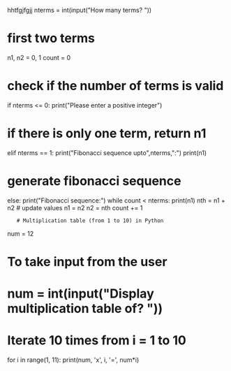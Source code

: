 
hhtfgjfgjj
nterms = int(input("How many terms? "))

# first two terms
n1, n2 = 0, 1
count = 0

# check if the number of terms is valid
if nterms <= 0:
   print("Please enter a positive integer")
# if there is only one term, return n1
elif nterms == 1:
   print("Fibonacci sequence upto",nterms,":")
   print(n1)
# generate fibonacci sequence
else:
   print("Fibonacci sequence:")
   while count < nterms:
       print(n1)
       nth = n1 + n2
       # update values
       n1 = n2
       n2 = nth
       count += 1
       
       # Multiplication table (from 1 to 10) in Python

num = 12

# To take input from the user
# num = int(input("Display multiplication table of? "))

# Iterate 10 times from i = 1 to 10
for i in range(1, 11):
   print(num, 'x', i, '=', num*i)
